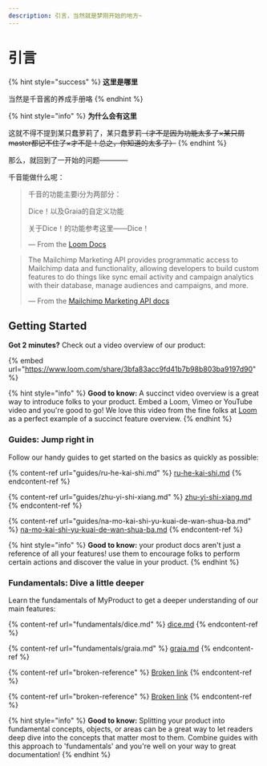 ```yaml
---
description: 引言，当然就是梦刚开始的地方~
---
```


# 引言

{% hint style="success" %}
**这里是哪里**

当然是千音酱的养成手册咯
{% endhint %}

{% hint style="info" %}
**为什么会有这里**

这就不得不提到某只蠢萝莉了，某只蠢萝莉~~（才不是因为功能太多了×某只屑master都记不住了×才不是！总之，你知道的太多了）~~
{% endhint %}

那么，就回到了一开始的问题————

千音能做什么呢：

> 千音的功能主要i分为两部分：
>
> Dice！以及Graia的自定义功能
>
> 关于Dice！的功能参考这里——Dice！
>
> — From the [Loom Docs](https://support.loom.com/hc/en-us/articles/360002158057-What-is-Loom-)

> The Mailchimp Marketing API provides programmatic access to Mailchimp data and functionality, allowing developers to build custom features to do things like sync email activity and campaign analytics with their database, manage audiences and campaigns, and more.
>
> — From the [Mailchimp Marketing API docs](https://mailchimp.com/developer/marketing/docs/fundamentals/)

## Getting Started

**Got 2 minutes?** Check out a video overview of our product:

{% embed url="https://www.loom.com/share/3bfa83acc9fd41b7b98b803ba9197d90" %}

{% hint style="info" %}
**Good to know:** A succinct video overview is a great way to introduce folks to your product. Embed a Loom, Vimeo or YouTube video and you're good to go! We love this video from the fine folks at [Loom](https://loom.com) as a perfect example of a succinct feature overview.
{% endhint %}

### Guides: Jump right in

Follow our handy guides to get started on the basics as quickly as possible:

{% content-ref url="guides/ru-he-kai-shi.md" %}
[ru-he-kai-shi.md](guides/ru-he-kai-shi.md)
{% endcontent-ref %}

{% content-ref url="guides/zhu-yi-shi-xiang.md" %}
[zhu-yi-shi-xiang.md](guides/zhu-yi-shi-xiang.md)
{% endcontent-ref %}

{% content-ref url="guides/na-mo-kai-shi-yu-kuai-de-wan-shua-ba.md" %}
[na-mo-kai-shi-yu-kuai-de-wan-shua-ba.md](guides/na-mo-kai-shi-yu-kuai-de-wan-shua-ba.md)
{% endcontent-ref %}

{% hint style="info" %}
**Good to know:** your product docs aren't just a reference of all your features! use them to encourage folks to perform certain actions and discover the value in your product.
{% endhint %}

### Fundamentals: Dive a little deeper

Learn the fundamentals of MyProduct to get a deeper understanding of our main features:

{% content-ref url="fundamentals/dice.md" %}
[dice.md](fundamentals/dice.md)
{% endcontent-ref %}

{% content-ref url="fundamentals/graia.md" %}
[graia.md](fundamentals/graia.md)
{% endcontent-ref %}

{% content-ref url="broken-reference" %}
[Broken link](broken-reference)
{% endcontent-ref %}

{% content-ref url="broken-reference" %}
[Broken link](broken-reference)
{% endcontent-ref %}

{% hint style="info" %}
**Good to know:** Splitting your product into fundamental concepts, objects, or areas can be a great way to let readers deep dive into the concepts that matter most to them. Combine guides with this approach to 'fundamentals' and you're well on your way to great documentation!
{% endhint %}
